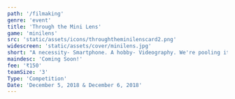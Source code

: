 ```yaml
---
path: '/filmaking'
genre: 'event'
title: 'Through the Mini Lens'
game: 'minilens'
src: 'static/assets/icons/throughtheminilenscard2.png'
widescreen: 'static/assets/cover/minilens.jpg'
short: "A necessity- Smartphone. A hobby- Videography. We're pooling it together and giving you the chance to showcase your awesome skills using your own phones! Make a short movie using your phone and show us your creativity to win exciting prizes!"
maindesc: 'Coming Soon!'
fee: '₹150'
teamSize: '3'
Type: 'Competition'
Date: 'December 5, 2018 & December 6, 2018' 
---
```

